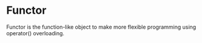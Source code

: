# Functor

Functor is the function-like object to make more flexible programming using operator() overloading.

